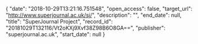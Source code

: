 {
  "date": "2018-10-29T13:21:16.751548", 
  "open_access": false, 
  "target_url": "http://www.superjournal.ac.uk/sj/", 
  "description": "", 
  "end_date": null, 
  "title": "SuperJournal Project", 
  "record_id": "20181029T132116/Vt2oKXj9Xvf38Z98B6O8GA==", 
  "publisher": "superjournal.ac.uk", 
  "start_date": null
}


